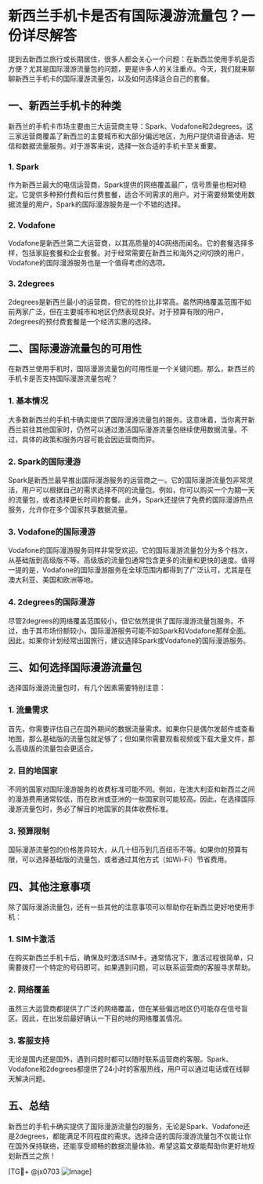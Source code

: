 # 新西兰手机卡是否有国际漫游流量包？一份详尽解答

提到去新西兰旅行或长期居住，很多人都会关心一个问题：在新西兰使用手机是否方便？尤其是国际漫游流量包的问题，更是许多人的关注重点。今天，我们就来聊聊新西兰手机卡的国际漫游流量包，以及如何选择适合自己的套餐。

## 一、新西兰手机卡的种类

新西兰的手机卡市场主要由三大运营商主导：Spark、Vodafone和2degrees。这三家运营商覆盖了新西兰的主要城市和大部分偏远地区，为用户提供语音通话、短信和数据流量服务。对于游客来说，选择一张合适的手机卡至关重要。

### 1. Spark
作为新西兰最大的电信运营商，Spark提供的网络覆盖最广，信号质量也相对稳定。它提供多种预付费和后付费套餐，适合不同需求的用户。对于需要频繁使用数据流量的用户，Spark的国际漫游服务是一个不错的选择。

### 2. Vodafone
Vodafone是新西兰第二大运营商，以其高质量的4G网络而闻名。它的套餐选择多样，包括家庭套餐和企业套餐。对于经常需要在新西兰和海外之间切换的用户，Vodafone的国际漫游服务也是一个值得考虑的选项。

### 3. 2degrees
2degrees是新西兰最小的运营商，但它的性价比非常高。虽然网络覆盖范围不如前两家广泛，但在主要城市和地区仍然表现良好。对于预算有限的用户，2degrees的预付费套餐是一个经济实惠的选择。

## 二、国际漫游流量包的可用性

在新西兰使用手机时，国际漫游流量包的可用性是一个关键问题。那么，新西兰的手机卡是否支持国际漫游流量包呢？

### 1. 基本情况
大多数新西兰的手机卡确实提供了国际漫游流量包的服务。这意味着，当你离开新西兰前往其他国家时，仍然可以通过激活国际漫游流量包继续使用数据流量。不过，具体的政策和服务内容可能会因运营商而异。

### 2. Spark的国际漫游
Spark是新西兰最早推出国际漫游服务的运营商之一。它的国际漫游流量包非常灵活，用户可以根据自己的需求选择不同的流量包。例如，你可以购买一个为期一天的流量包，或者选择更长时间的套餐。此外，Spark还提供了免费的国际漫游热点服务，允许你在多个国家共享数据流量。

### 3. Vodafone的国际漫游
Vodafone的国际漫游服务同样非常受欢迎。它的国际漫游流量包分为多个档次，从基础版到高级版不等。高级版的流量包通常包含更多的流量和更快的速度。值得一提的是，Vodafone的国际漫游服务在全球范围内都得到了广泛认可，尤其是在澳大利亚、美国和欧洲等地。

### 4. 2degrees的国际漫游
尽管2degrees的网络覆盖范围较小，但它依然提供了国际漫游流量包服务。不过，由于其市场份额较小，国际漫游服务可能不如Spark和Vodafone那样全面。因此，如果你计划经常出国旅行，建议选择Spark或Vodafone的国际漫游服务。

## 三、如何选择国际漫游流量包

选择国际漫游流量包时，有几个因素需要特别注意：

### 1. 流量需求
首先，你需要评估自己在国外期间的数据流量需求。如果你只是偶尔发邮件或查看地图，那么基础版的流量包就足够了；但如果你需要观看视频或下载大量文件，那么高级版的流量包会更适合。

### 2. 目的地国家
不同的国家对国际漫游服务的收费标准可能不同。例如，在澳大利亚和新西兰之间的漫游费用通常较低，而在欧洲或亚洲的一些国家则可能较高。因此，在选择国际漫游流量包时，务必了解目的地国家的具体收费标准。

### 3. 预算限制
国际漫游流量包的价格差异较大，从几十纽币到几百纽币不等。如果你的预算有限，可以选择基础版的流量包，或者通过其他方式（如Wi-Fi）节省费用。

## 四、其他注意事项

除了国际漫游流量包，还有一些其他的注意事项可以帮助你在新西兰更好地使用手机：

### 1. SIM卡激活
在购买新西兰手机卡后，确保及时激活SIM卡。通常情况下，激活过程很简单，只需要拨打一个特定的号码即可。如果遇到问题，可以联系运营商的客服寻求帮助。

### 2. 网络覆盖
虽然三大运营商都提供了广泛的网络覆盖，但在某些偏远地区仍可能存在信号盲区。因此，在出发前最好确认一下目的地的网络覆盖情况。

### 3. 客服支持
无论是国内还是国外，遇到问题时都可以随时联系运营商的客服。Spark、Vodafone和2degrees都提供了24小时的客服热线，用户可以通过电话或在线聊天解决问题。

## 五、总结

新西兰的手机卡确实提供了国际漫游流量包的服务，无论是Spark、Vodafone还是2degrees，都能满足不同程度的需求。选择合适的国际漫游流量包不仅能让你在国外保持联络，还能享受顺畅的数据流量体验。希望这篇文章能帮助你更好地规划新西兰之旅！

[TG💪+ @jx0703 ![Image](https://github.com/user-attachments/assets/dbca1d08-cadb-493c-b0ec-ad6f7a83f270)]